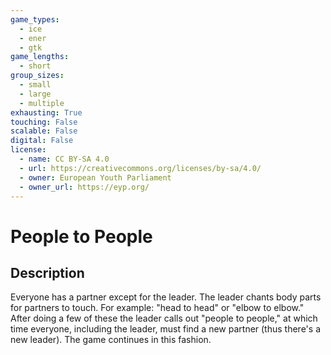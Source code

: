```yaml
---
game_types:
  - ice
  - ener
  - gtk
game_lengths:
  - short
group_sizes:
  - small
  - large
  - multiple
exhausting: True
touching: False
scalable: False
digital: False
license:
  - name: CC BY-SA 4.0
  - url: https://creativecommons.org/licenses/by-sa/4.0/
  - owner: European Youth Parliament
  - owner_url: https://eyp.org/
---
```

# People to People

## Description
Everyone has a partner except for the leader. The leader chants body parts for
partners to touch. For example: "head to head" or "elbow to elbow." After doing a few of these the leader calls out "people to people," at which time everyone, including the leader, must find a new partner (thus there's a new leader). The game continues in this fashion.
